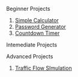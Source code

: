 Beginner Projects

1. [Simple Calculator](https://github.com/user-10235/Python-Projects/blob/main/Project/calculator.py)
2. [Password Generator](https://github.com/user-10235/Python-Projects/blob/main/Project/passwordGenerator.py)
3. [Countdown Timer](https://github.com/user-10235/Python-Projects/blob/main/Project/countdown_timer.py)

Intemediate Projects

Advanced Projects

1. [Traffic Flow SImulation](https://github.com/user-10235/MyFirstProject)
